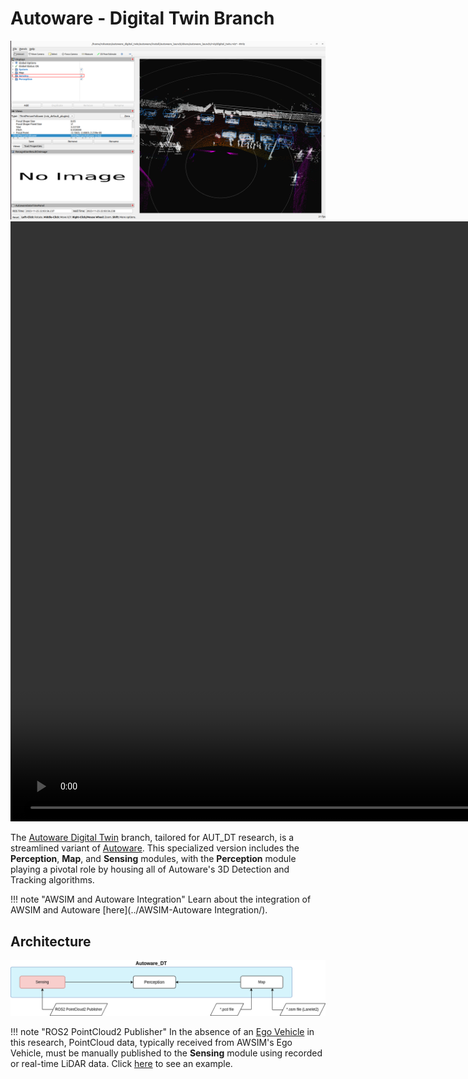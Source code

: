 # Autoware - Digital Twin Branch
![Autoware Digital Twin Screenshot](autoware_digital_twin_ss.png)
<video width="1920" controls autoplay muted loop>
<source src="3D_Detection_Tracking.mp4" type="video/mp4">
</video>

The [Autoware Digital Twin](https://github.com/rzninvo/autoware/tree/digital_twin) branch, tailored for AUT_DT research, is a streamlined variant of [Autoware](https://github.com/autowarefoundation/autoware). This specialized version includes the **Perception**, **Map**, and **Sensing** modules, with the **Perception** module playing a pivotal role by housing all of Autoware's 3D Detection and Tracking algorithms.

!!! note "AWSIM and Autoware Integration"
    Learn about the integration of AWSIM and Autoware [here](../AWSIM-Autoware Integration/).

## Architecture
![Autoware Digital Twin Architecture](autoware_digital_twin.png)

!!! note "ROS2 PointCloud2 Publisher"
    In the absence of an [Ego Vehicle](https://tier4.github.io/AWSIM/Components/Vehicle/EgoVehicle/) in this research, PointCloud data, typically received from AWSIM's Ego Vehicle, must be manually published to the **Sensing** module using recorded or real-time LiDAR data. Click [here](../../GettingStarted/QuickStartDemo/#launching-aut-dts-specific-sample-data-publisher) to see an example.